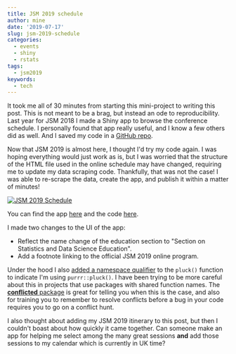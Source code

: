 ```yaml
---
title: JSM 2019 schedule
author: mine
date: '2019-07-17'
slug: jsm-2019-schedule
categories:
  - events
  - shiny
  - rstats
tags:
  - jsm2019
keywords:
  - tech
---
```


It took me all of 30 minutes from starting this mini-project to writing this post. 
This is not meant to be a brag, but instead an ode to reproducibility. Last year 
for JSM 2018 I made a Shiny app to browse the conference schedule. I personally 
found that app really useful, and I know a few others did as well. And I saved 
my code in a [GitHub repo](https://github.com/mine-cetinkaya-rundel/jsm2018-schedule).

Now that JSM 2019 is almost here, I thought I'd try my code again. I was hoping 
everything would just work as is, but I was worried that the structure of the 
HTML file used in the online schedule may have changed, requiring me to update 
my data scraping code. Thankfully, that was not the case! I was able to re-scrape 
the data, create the app, and publish it within a matter of minutes!

<a href="https://minecr.shinyapps.io/jsm2019-schedule/"><img src="/post/2019-07-17-jsm-2019-schedule_files/jsm2019-schedule-app.png" alt="JSM 2019 Schedule"></a>

You can find the app [here](https://minecr.shinyapps.io/jsm2019-schedule/) and 
the code [here](https://github.com/mine-cetinkaya-rundel/jsm2019-schedule).

I made two changes to the UI of the app: 

- Reflect the name change of the education section to "Section on Statistics and 
Data Science Education".
- Add a footnote linking to the official JSM 2019 online program.

Under the hood I also 
[added a namespace qualifier](https://github.com/mine-cetinkaya-rundel/jsm2019-schedule/blob/b48ba34d8a4750fb61b87c002e71aa6702a62ab4/app.R#L16) 
to the `pluck()` function to indicate I'm using `purrr::pluck()`. I have been 
trying to be more careful about this in projects that use packages with shared 
function names. The [**conflicted** package](https://conflicted.r-lib.org/) 
is great for telling you when this is the case, and also for training you to 
remember to resolve conflicts before a bug in your code requires you to go on 
a conflict hunt.

I also thought about adding my JSM 2019 itinerary to this post, but then I couldn't 
boast about how quickly it came together. Can someone make an app for helping me 
select among the many great sessions **and** add those sessions to my calendar 
which is currently in UK time?

